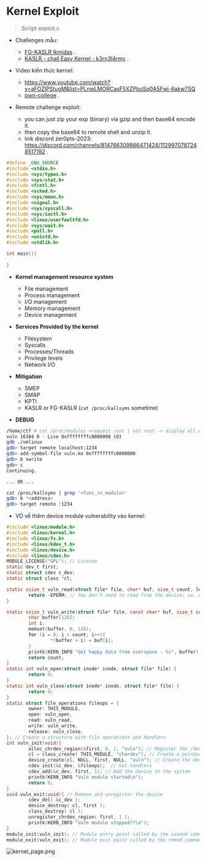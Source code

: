 # Kernel Exploit 
>Script exploit.c

- Challenges mẫu:
	* [FG-KASLR lkmidas](https://lkmidas.github.io/posts/20210205-linux-kernel-pwn-part-3/#about-kaslr-and-fg-kaslr) .
	* [KASLR - chall Easy Kernel - k3rn3l4rmy](https://ctftime.org/writeup/31392) . 

- Video kiến thức kernel:
	* https://www.youtube.com/watch?v=aFOZIPStugM&list=PLnwLMORCasF5XZPboSq0A5Fwi-6akw7SQ
 	* [pwn-college](https://www.youtube.com/watch?v=j0I2AakUAxk&list=PL-ymxv0nOtqowTpJEW4XTiGQYx6iwa6og) .

- Remote challenge exploit:
  	* you can just zip your exp (binary) via gzip and then base64 encode it.
	* then copy the base64 to remote shell and unzip it.
	* link discord zer0pts-2023: https://discord.com/channels/814766309866471424/1129970787248517192 .
```c
#define _GNU_SOURCE
#include <stdio.h>
#include <sys/types.h>
#include <sys/stat.h>
#include <fcntl.h>
#include <sched.h>
#include <sys/mman.h>
#include <signal.h>
#include <sys/syscall.h>
#include <sys/ioctl.h>
#include <linux/userfaultfd.h>
#include <sys/wait.h>
#include <poll.h>
#include <unistd.h>
#include <stdlib.h>

int main(){
	
}
```

- __Kernel management resource system__
	* File management 
	* Process management
	* I/O management 
	* Memory management 
	* Device management

- __Services Provided by the kernel__

	* Filesystem
	* Syscalls
	* Processes/Threads
	* Privilege levels
	* Network I/O

- __Mitigation__
	* SMEP
	* SMAP
	* KPTI
	* KASLR or FG-KASLR (`cat /proc/kallsyms` sometime)
	
- __DEBUG__
```bash
/home/ctf # cat /proc/modules <request root | not root -> display all null>
vuln 16384 0 - Live 0xffffffffc0000000 (O)
gdb ./vmlinux
gdb> target remote localhost:1234
gdb> add-symbol-file vuln.ko 0xffffffffc0000000
gdb> b swrite
gdb> c
Continuing.

... OR ...

cat /proc/kallsyms | grep '<func_in_module>'
gdb> b *<address>
gdb> target remote :1234
```

- VD về thêm device module vulnerability vào kernel:

```c
#include <linux/module.h>
#include <linux/kernel.h>
#include <linux/fs.h>
#include <linux/kdev_t.h>
#include <linux/device.h>
#include <linux/cdev.h>
MODULE_LICENSE("GPL"); // License
static dev_t first;
static struct cdev c_dev;
static struct class *cl;

static ssize_t vuln_read(struct file* file, char* buf, size_t count, loff_t *f_pos){
        return -EPERM; // You don't need to read from the device; so, make it inaccessible for reading
}

static ssize_t vuln_write(struct file* file, const char* buf, size_t count, loff_t *f_pos){
        char buffer[128];
        int i;
        memset(buffer, 0, 128);
        for (i = 0; i < count; i++){
                *(buffer + i) = buf[i];
        }
        printk(KERN_INFO "Got happy data from userspace - %s", buffer);
        return count;
}
static int vuln_open(struct inode* inode, struct file* file) {
        return 0;
}
static int vuln_close(struct inode* inode, struct file* file) {
        return 0;
}
static struct file_operations fileops = {
        owner: THIS_MODULE,
        open: vuln_open,
        read: vuln_read,
        write: vuln_write,
        release: vuln_close,
}; // Create a structure with file operations and handlers
int vuln_init(void){
        alloc_chrdev_region(&first, 0, 1, "vuln"); // Register the /dev device
        cl = class_create( THIS_MODULE, "chardev"); // Create a pointer to the class structure
        device_create(cl, NULL, first, NULL, "vuln"); // Create the device itself
        cdev_init(&c_dev, &fileops);  // Set handlers
        cdev_add(&c_dev, first, 1); // Add the device to the system
        printk(KERN_INFO "Vuln module started\n");
        return 0;
}
void vuln_exit(void){ // Remove and unregister the device
        cdev_del( &c_dev );
        device_destroy( cl, first );
        class_destroy( cl );
        unregister_chrdev_region( first, 1 );
        printk(KERN_INFO "Vuln module stopped??\n");
}
module_init(vuln_init); // Module entry point called by the insmod command
module_exit(vuln_exit); // Module exit point called by the rmmod command
```

![kernel_page.png](./images/kernel_page.png)
 

